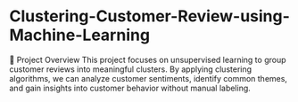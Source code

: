 # Clustering-Customer-Review-using-Machine-Learning
📌 Project Overview  This project focuses on unsupervised learning to group customer reviews into meaningful clusters. By applying clustering algorithms, we can analyze customer sentiments, identify common themes, and gain insights into customer behavior without manual labeling.
